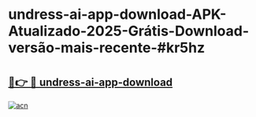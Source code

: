 # undress-ai-app-download-APK-Atualizado-2025-Grátis-Download-versão-mais-recente-#kr5hz

# <h2><a href="https://ainizakaria.my?title=undress-ai-app-download&ref=22M">🔗👉 🔴 undress-ai-app-download</a></h2>

[![acn](https://github.com/user-attachments/assets/0f9c940e-d8b0-45ae-aac7-cd30a18b3e1c)](https://ainizakaria.my?title=undress-ai-app-download&ref=22M)


